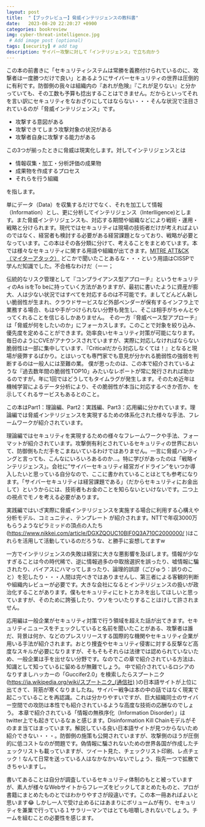 ```yaml
---
layout: post
title:  "【ブックレビュー】脅威インテリジェンスの教科書"
date:   2023-08-20 22:20:27 +0900
categories: bookreview
img: cyber-threat-intelligence.jpg
 # Add image post (optional)
tags: [security] # add tag
description: サイバー攻撃に対して「インテリジェンス」で立ち向かう
---
```


この本の前書きに「セキュリティシステムは常勝を義務付けられているのに、攻撃者は一度勝つだけで良い」とあるようにサイバーセキュリティの世界は圧倒的に有利です。防御側の我々は組織内の『あれが危険』『これが足りない』と分かっていても、その工数も予算も捻出することはできません。だからといってそれを言い訳にセキュリティをなおざりにしてはならない・・・そんな状況で注目されているのが「脅威インテリジェンス」です。

- 攻撃する意図がある
- 攻撃できてしまう攻撃対象の状況がある
- 攻撃者自身に攻撃する能力がある

この3つが揃ったときに脅威は現実化します。対してインテリジェンスとは
- 情報収集・加工・分析評価の成果物
- 成果物を作成するプロセス
- それらを行う組織

を指します。

単にデータ（Data）を収集するだけでなく、それを加工して情報（Information）とし、更に分析してインテリジェンス（Interlligence)とします。また脅威インテリジェンスも、対応する期間や組織などにより戦術・運用・戦略と分けられます。現代ではセキュリティは現場の技術者だけが考えればよいのではなく、経営者も検討する必要がある経営課題となっており、戦略が必要となっています。この本はその各分類に分けて、考えることをまとめています。本では様々なセキュリティに関する用語や組織が出てきます。[MITRE ATT&CK（マイターアタック）](https://www.intellilink.co.jp/column/security/2020/060200.aspx) どこかで聞いたことあるな・・・という用語はCISSPで学んだ知識でした。不合格なわけだ（ーー；

伝統的なリスク管理として『コンプライアンス型アプローチ』というセキュリティのAs isをTo beに持っていく方法がありますが、最初に書いたように資産が膨大、人は少ない状況ではすべてを対応するのは不可能です。ましてどんどん新しい脆弱性が生まれ、クラウドサービスなど外部ベンダーが保有するインフラ上で業務する場合、もはや手がつけられない分野も発生し、そこは相手がちゃんとやってくれることを信じるしかありません。
その一方『脅威ベース型アプローチ』は「脅威が何をしたいのか」にフォーカスします。このことで対象を絞り込み、優先度を定めることができます。効率良いセキュリティ対策が可能になります。毎日のようにCVEがアナウンスされていますが、実際に対応しなければならない脆弱性は一部に集中しています、『Criticalだから対応しなくては！』となると現場が疲弊するばかり。とはいっても専門家でも意見が分かれる脆弱性の強弱を判断するのは一般人には至難の業。
僕が思ったのは、この本で紹介されているような『過去数年間の脆弱性TOP10」みたいなレポートが常に発行されれば助かるのですが。年に1回ではどうしてもタイムラグが発生します。そのため近年は機械学習によるデータ分析により、その脆弱性が本当に対応するべきか否か、を示してくれるサービスもあるとのこと。

この本はPart1：理論編、Part2：実践編、Part3：応用編に分かれています。理論編では脅威インテリジェンスを実現するための体系化された様々な手法、フレームワークが紹介されています。

理論編ではセキュリティを実現するための様々なフレームワークや手法、フォーマットが紹介されています。攻撃側有利とされているセキュリティの世界において、防御側もただ手をこまねいているわけではありません。一言に脅威ハンティングと言っても、こんなにいろいろあるのか…。特に学びがあったのは「戦略インテリジェンス」。会社に”サイバーセキュリティ経営ガイドライン”をいつか導入したいと思っている自分なので、ここに書かれていることはとても参考になります。「サイバーセキュリティは経営課題である」（だからセキュリティにお金出して）というからには、技術者もお金のことを知らないといけないです。二つ上の視点でモノを考える必要があります。

実践編ではいざ実際に脅威インテリジェンスを実施する場合に利用する心構えや分析モデル、コミュニティ、テンプレート
が紹介されます。NTTで年収3000万もらうようなピラミッドの頂点の人たち(https://www.nikkei.com/article/DGXZQOUC10BIF0Q3A710C2000000/ )はこれらを活用して活動しているのだろうな、と勝手に妄想してますw

一方でインテリジェンスの失敗は経営に大きな悪影響を及ぼします。情報が少なすぎることは今の時代稀で、逆に情報過多の中取捨選択を誤ったり、嘘情報に騙されたり、バイアスにハマってしまったり、論理的誤謬（ごびゅう：誤りのこと）を犯したり・・・人間は完ぺきではありませんし、第三者による客観的判断や組織内レビューが必要です。大きな会社になるとインテリジェンスの扱いが政治化することがあります。僕もセキュリティにヒトとカネを出してほしいと思っていますが、そのために誇張したり、ウソをついたりすることはけして許されません。

応用編は一般企業がセキュリティ対策で行う領域を超えた話が出てきます。セキュリティニュースをチェックしていると名前を聞いたことがある、攻撃者は誰だ、背景は何か、などのプレスリリースする国際的な機関やセキュリティ企業が用いる手法が紹介されます。おとり捜査やセキュリティ侵害に対する反撃など高度なスキルが必要になりますが、そもそもそれらは法律では認められていないため、一般企業は手を出せない分野です。なのでこの章で紹介されている方法は、知識として知っているに留めるが無難でしょう。
中で紹介されているロシアのなりすましハッカーの「Guccifer2.0」を検索したらスプートニク(https://ja.wikipedia.org/wiki/スプートニク_(通信社) )の日本語サイトが上位に出てきて、背筋が寒くなりましたね。サイバー戦争は本の中の話ではなく現実で起こっていることを再認識。これは分かりやすいですが、巨大組織同士のサイバー空間での攻防は本性でも紹介されているような高度な技術の応酬なのでしょう。
本章で紹介されている「情報の無秩序化（Information Disorder）」はtwitter上でも起きているなぁと感じます。Disinformation Kill Chainモデルがそのまま当てはまっています。解説している良い日本語サイトが見つからないため紹介できない・・・。防御側の施策も公開されていますが、攻撃側のほうが圧倒的に低コストなのが問題です。偽情報に騙されないための世界各国が作成したチェックリストも載っていますが、ツイート見た、チェックリスト印刷、レ点チェック！なんて日常を送っている人はなかなかいないでしょう、指先一つで拡散できちゃいますし。

書いてあることは自分が調査しているセキュリティ体制のもとと被っていますが、素人が様々なWebサイトからフレーズをピックしてまとめたものと、プロが書籍にまとめたものとではわかりやすさが段違いです。この本一冊あればよいと思います😂
しかし一人で受け止めるにはあまりにボリュームが有り、セキュリティを兼業で行っている１サラリーマンではとても咀嚼しきれないでしょう。チームを組むことの必要性を感じます。